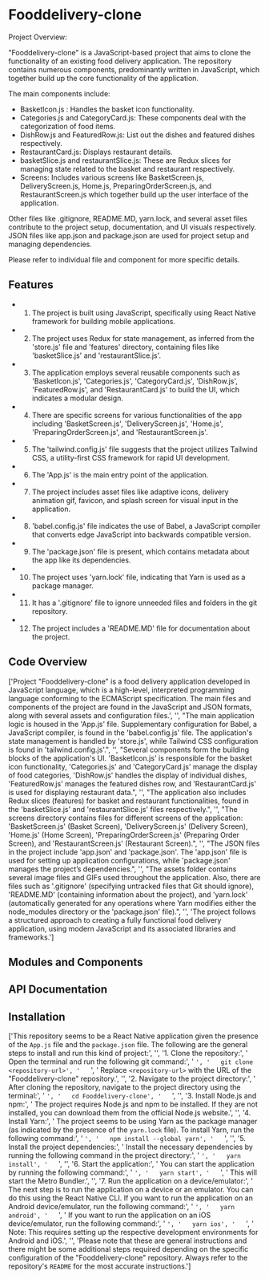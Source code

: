 # Fooddelivery-clone

Project Overview:

"Fooddelivery-clone" is a JavaScript-based project that aims to clone the functionality of an existing food delivery application. The repository contains numerous components, predominantly written in JavaScript, which together build up the core functionality of the application.

The main components include:

- BasketIcon.js : Handles the basket icon functionality.
- Categories.js and CategoryCard.js: These components deal with the categorization of food items.
- DishRow.js and FeaturedRow.js: List out the dishes and featured dishes respectively.
- RestaurantCard.js: Displays restaurant details.
- basketSlice.js and restaurantSlice.js: These are Redux slices for managing state related to the basket and restaurant respectively.
- Screens: Includes various screens like BasketScreen.js, DeliveryScreen.js, Home.js, PreparingOrderScreen.js, and RestaurantScreen.js which together build up the user interface of the application.

Other files like .gitignore, README.MD, yarn.lock, and several asset files contribute to the project setup, documentation, and UI visuals respectively. JSON files like app.json and package.json are used for project setup and managing dependencies.

Please refer to individual file and component for more specific details.

## Features

- 1. The project is built using JavaScript, specifically using React Native framework for building mobile applications.

- 2. The project uses Redux for state management, as inferred from the 'store.js' file and 'features' directory, containing files like 'basketSlice.js' and 'restaurantSlice.js'.

- 3. The application employs several reusable components such as 'BasketIcon.js', 'Categories.js', 'CategoryCard.js', 'DishRow.js', 'FeaturedRow.js', and 'RestaurantCard.js' to build the UI, which indicates a modular design.

- 4. There are specific screens for various functionalities of the app including 'BasketScreen.js', 'DeliveryScreen.js', 'Home.js', 'PreparingOrderScreen.js', and 'RestaurantScreen.js'.

- 5. The 'tailwind.config.js' file suggests that the project utilizes Tailwind CSS, a utility-first CSS framework for rapid UI development.

- 6. The 'App.js' is the main entry point of the application.

- 7. The project includes asset files like adaptive icons, delivery animation gif, favicon, and splash screen for visual input in the application.

- 8. 'babel.config.js' file indicates the use of Babel, a JavaScript compiler that converts edge JavaScript into backwards compatible version.

- 9. The 'package.json' file is present, which contains metadata about the app like its dependencies.

- 10. The project uses 'yarn.lock' file, indicating that Yarn is used as a package manager.

- 11. It has a '.gitignore' file to ignore unneeded files and folders in the git repository.

- 12. The project includes a 'README.MD' file for documentation about the project.


## Code Overview

['Project "Fooddelivery-clone" is a food delivery application developed in JavaScript language, which is a high-level, interpreted programming language conforming to the ECMAScript specification. The main files and components of the project are found in the JavaScript and JSON formats, along with several assets and configuration files.', '', "The main application logic is housed in the 'App.js' file. Supplementary configuration for Babel, a JavaScript compiler, is found in the 'babel.config.js' file. The application's state management is handled by 'store.js', while Tailwind CSS configuration is found in 'tailwind.config.js'.", '', "Several components form the building blocks of the application's UI. 'BasketIcon.js' is responsible for the basket icon functionality, 'Categories.js' and 'CategoryCard.js' manage the display of food categories, 'DishRow.js' handles the display of individual dishes, 'FeaturedRow.js' manages the featured dishes row, and 'RestaurantCard.js' is used for displaying restaurant data.", '', "The application also includes Redux slices (features) for basket and restaurant functionalities, found in the 'basketSlice.js' and 'restaurantSlice.js' files respectively.", '', "The screens directory contains files for different screens of the application: 'BasketScreen.js' (Basket Screen), 'DeliveryScreen.js' (Delivery Screen), 'Home.js' (Home Screen), 'PreparingOrderScreen.js' (Preparing Order Screen), and 'RestaurantScreen.js' (Restaurant Screen).", '', "The JSON files in the project include 'app.json' and 'package.json'. The 'app.json' file is used for setting up application configurations, while 'package.json' manages the project’s dependencies.", '', "The assets folder contains several image files and GIFs used throughout the application. Also, there are files such as '.gitignore' (specifying untracked files that Git should ignore), 'README.MD' (containing information about the project), and 'yarn.lock' (automatically generated for any operations where Yarn modifies either the node_modules directory or the 'package.json' file).", '', 'The project follows a structured approach to creating a fully functional food delivery application, using modern JavaScript and its associated libraries and frameworks.']

## Modules and Components


## API Documentation


## Installation

['This repository seems to be a React Native application given the presence of the `App.js` file and the `package.json` file. The following are the general steps to install and run this kind of project:', '', '1. Clone the repository:', '   Open the terminal and run the following git command:', '   ```', '   git clone <repository-url>', '   ```', '   Replace `<repository-url>` with the URL of the "Fooddelivery-clone" repository.', '', '2. Navigate to the project directory:', '   After cloning the repository, navigate to the project directory using the terminal:', '   ```', '   cd Fooddelivery-clone', '   ```', '', '3. Install Node.js and npm:', '   The project requires Node.js and npm to be installed. If they are not installed, you can download them from the official Node.js website.', '', '4. Install Yarn:', '   The project seems to be using Yarn as the package manager (as indicated by the presence of the `yarn.lock` file). To install Yarn, run the following command:', '   ```', '   npm install --global yarn', '   ```', '', '5. Install the project dependencies:', '   Install the necessary dependencies by running the following command in the project directory:', '   ```', '   yarn install', '   ```', '', '6. Start the application:', '   You can start the application by running the following command:', '   ```', '   yarn start', '   ```', '   This will start the Metro Bundler.', '', '7. Run the application on a device/emulator:', '   The next step is to run the application on a device or an emulator. You can do this using the React Native CLI. If you want to run the application on an Android device/emulator, run the following command:', '   ```', '   yarn android', '   ```', '   If you want to run the application on an iOS device/emulator, run the following command:', '   ```', '   yarn ios', '   ```', '   Note: This requires setting up the respective development environments for Android and iOS.', '', 'Please note that these are general instructions and there might be some additional steps required depending on the specific configuration of the "Fooddelivery-clone" repository. Always refer to the repository\'s `README` for the most accurate instructions.']

